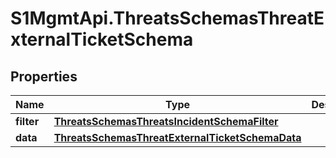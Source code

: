 # S1MgmtApi.ThreatsSchemasThreatExternalTicketSchema

## Properties
Name | Type | Description | Notes
------------ | ------------- | ------------- | -------------
**filter** | [**ThreatsSchemasThreatsIncidentSchemaFilter**](ThreatsSchemasThreatsIncidentSchemaFilter.md) |  | 
**data** | [**ThreatsSchemasThreatExternalTicketSchemaData**](ThreatsSchemasThreatExternalTicketSchemaData.md) |  | 


